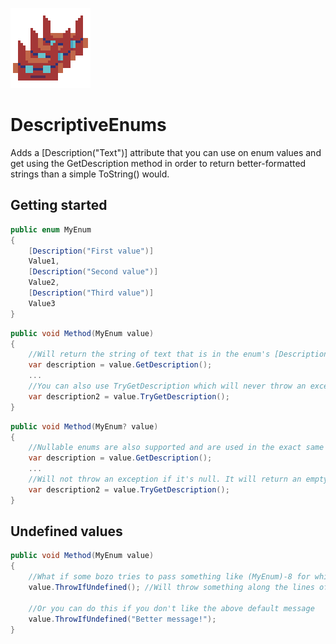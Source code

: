 ![DescriptiveEnums](https://github.com/Moreault/DescriptiveEnums/blob/master/descriptiveenums.png)
# DescriptiveEnums
Adds a [Description("Text")] attribute that you can use on enum values and get using the GetDescription method in order to return better-formatted strings than a simple ToString() would.

## Getting started

```c#
public enum MyEnum
{
	[Description("First value")]
	Value1,
	[Description("Second value")]
	Value2,
	[Description("Third value")]
	Value3
}
```

```c#
public void Method(MyEnum value)
{
	//Will return the string of text that is in the enum's [Description] attribute
	var description = value.GetDescription();
	...
	//You can also use TryGetDescription which will never throw an exception and return the enum's ToString() result if it has no [Description]
	var description2 = value.TryGetDescription();
}
```

```c#
public void Method(MyEnum? value)
{
	//Nullable enums are also supported and are used in the exact same way though bear in mind that null enums will throw an exception
	var description = value.GetDescription();
	...
	//Will not throw an exception if it's null. It will return an empty string instead
	var description2 = value.TryGetDescription();
}
```

## Undefined values

```c#
public void Method(MyEnum value)
{
	//What if some bozo tries to pass something like (MyEnum)-8 for which there is no enum member defined?
	value.ThrowIfUndefined(); //Will throw something along the lines of "Value '-8' is undefined for enum 'MyEnum'"

	//Or you can do this if you don't like the above default message
	value.ThrowIfUndefined("Better message!");
}
```